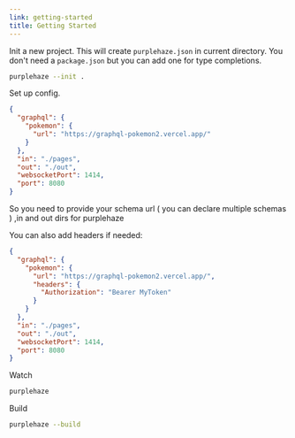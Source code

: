 ```yaml
---
link: getting-started
title: Getting Started
---
```


Init a new project. This will create `purplehaze.json` in current directory. You don't need a `package.json` but you can add one for type completions.

```sh
purplehaze --init .
```

Set up config.

```json
{
  "graphql": {
    "pokemon": {
      "url": "https://graphql-pokemon2.vercel.app/"
    }
  },
  "in": "./pages",
  "out": "./out",
  "websocketPort": 1414,
  "port": 8080
}
```

So you need to provide your schema url ( you can declare multiple schemas ) ,in and out dirs for purplehaze

You can also add headers if needed:

```json
{
  "graphql": {
    "pokemon": {
      "url": "https://graphql-pokemon2.vercel.app/",
      "headers": {
        "Authorization": "Bearer MyToken"
      }
    }
  },
  "in": "./pages",
  "out": "./out",
  "websocketPort": 1414,
  "port": 8080
}
```

Watch

```sh
purplehaze
```

Build

```sh
purplehaze --build
```
